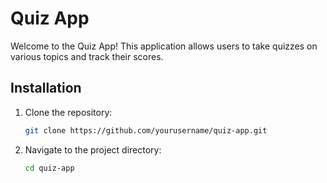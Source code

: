 # Quiz App

Welcome to the Quiz App! This application allows users to take quizzes on various topics and track their scores.


## Installation

1. Clone the repository:
    ```bash
    git clone https://github.com/yourusername/quiz-app.git
    ```
2. Navigate to the project directory:
    ```bash
    cd quiz-app
    ```

